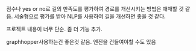 점수나 yes or no로 길의 만족도를 평가하여 경로를 개선시키는 방법은 애매할 것 같음. 서술형으로 평가를 받아 NLP를 사용하여 길을 개선하면 좋을 것 같다. 

프로젝트 내용이 너무 단순. 좀 더 기능 추가. 

graphhopper사용하는건 좋은것 같음. 엔진을 건들여야할 수도 있음
